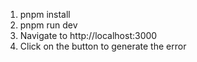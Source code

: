 1. pnpm install
2. pnpm run dev
3. Navigate to http://localhost:3000
4. Click on the button to generate the error
